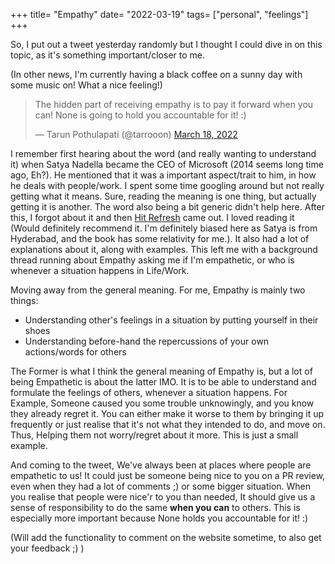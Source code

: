 +++
title= "Empathy"
date= "2022-03-19"
tags= ["personal", "feelings"]
+++

So, I put out a tweet yesterday randomly but I thought I could dive in on this topic, as it's something
important/closer to me.

(In other news, I'm currently having a black coffee on a sunny day with some music on! What a nice feeling!)

<blockquote class="twitter-tweet"><p lang="en" dir="ltr">The hidden part of receiving empathy is to pay it forward when you can! None is going to hold you accountable for it! :)</p>&mdash; Tarun Pothulapati (@tarrooon) <a href="https://twitter.com/tarrooon/status/1504809182871969792?ref_src=twsrc%5Etfw">March 18, 2022</a></blockquote> <script async src="https://platform.twitter.com/widgets.js" charset="utf-8"></script>

I remember first hearing about the word (and really wanting to understand it) when Satya Nadella became the
CEO of Microsoft (2014 seems long time ago, Eh?). He mentioned that it was a important aspect/trait to him, in how he
deals with people/work. I spent some time googling around but not really getting what it means. Sure,
reading the meaning is one thing, but actually getting it is another. The word also being a bit generic didn't help here.
After this, I forgot about it and then [Hit Refresh](https://news.microsoft.com/hitrefresh/) came out. I loved reading it (Would definitely recommend it. 
I'm definitely biased here as Satya is from Hyderabad, and the book has some relativity for me.). It also had a lot of
explanations about it, along with examples. This left me with a background thread running about Empathy asking me
if I'm empathetic, or who is whenever a situation happens in Life/Work.

Moving away from the general meaning. For me, Empathy is mainly two things:
- Understanding other's feelings in a situation by putting yourself in their shoes
- Understanding before-hand the repercussions of your own actions/words for others

The Former is what I think the general meaning of Empathy is, but a lot of being Empathetic is about the latter IMO. It is
to be able to understand and formulate the feelings of others, whenever a situation happens. For Example, Someone caused
you some trouble unknowingly, and you know they already regret it. You can either make it worse to them by bringing it up frequently or
just realise that it's not what they intended to do, and move on. Thus, Helping them not worry/regret about it more. This is just
a small example.

And coming to the tweet, We've always been at places where people are empathetic to us! It could just be someone being nice to you on a
PR review, even when they had a lot of comments ;) or some bigger situation. When you realise that people were nice'r to you than needed,
It should give us a sense of responsibility to do the same **when you can** to others. This is especially more important because None holds you
accountable for it! :)

(Will add the functionality to comment on the website sometime, to also get your feedback ;) )
